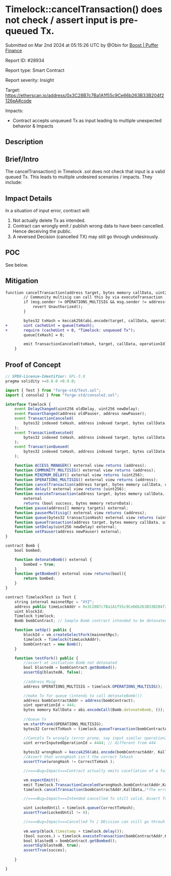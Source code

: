 
# Timelock::cancelTransaction() does not check / assert input is pre-queued Tx.

Submitted on Mar 2nd 2024 at 05:15:26 UTC by @Obin for [Boost | Puffer Finance](https://immunefi.com/bounty/pufferfinance-boost/)

Report ID: #28934

Report type: Smart Contract

Report severity: Insight

Target: https://etherscan.io/address/0x3C28B7c7Ba1A1f55c9Ce66b263B33B204f2126eA#code

Impacts:
- Contract accepts unqueued Tx as input leading to multiple unexpected behavior & Impacts

## Description
## Brief/Intro
The cancelTransaction() in Timelock .sol does not check that input is a valid queued Tx. This leads to multiple undesired scenarios / impacts. They include:

## Impact Details
In a situation of input error, contract will:
1. Not actually delete Tx as intended.
2. Contract can wrongly emit / publish wrong data to have been cancelled. Hence deceiving the public.
3. A reversed Decision (cancelled TX) may still go through undesirously.
## POC
See below.
## Mitigation
```diff
function cancelTransaction(address target, bytes memory callData, uint256 operationId) public {
        // Community multisig can call this by via executeTransaction
        if (msg.sender != OPERATIONS_MULTISIG && msg.sender != address(this)) {
            revert Unauthorized();
        }

        bytes32 txHash = keccak256(abi.encode(target, callData, operationId));
+       uint cacheUint = queue[txHash];
+       require (cacheUint > 0, "Timelock: unqueued Tx");
        queue[txHash] = 0;

        emit TransactionCanceled(txHash, target, callData, operationId);
    }
```



## Proof of Concept
```javascript
// SPDX-License-Identifier: GPL-3.0
pragma solidity >=0.8.0 <0.9.0;

import { Test } from "forge-std/Test.sol";
import { console2 } from "forge-std/console2.sol";

interface Timelock {
    event DelayChanged(uint256 oldDelay, uint256 newDelay);
    event PauserChanged(address oldPauser, address newPauser);
    event TransactionCanceled(
        bytes32 indexed txHash, address indexed target, bytes callData, uint256 indexed operationId
    );
    event TransactionExecuted(
        bytes32 indexed txHash, address indexed target, bytes callData, uint256 indexed operationId
    );
    event TransactionQueued(
        bytes32 indexed txHash, address indexed target, bytes callData, uint256 indexed operationId, uint256 lockedUntil
    );

    function ACCESS_MANAGER() external view returns (address);
    function COMMUNITY_MULTISIG() external view returns (address);
    function MINIMUM_DELAY() external view returns (uint256);
    function OPERATIONS_MULTISIG() external view returns (address);
    function cancelTransaction(address target, bytes memory callData, uint256 operationId) external;
    function delay() external view returns (uint256);
    function executeTransaction(address target, bytes memory callData, uint256 operationId)
        external
        returns (bool success, bytes memory returnData);
    function pause(address[] memory targets) external;
    function pauserMultisig() external view returns (address);
    function queue(bytes32 transactionHash) external view returns (uint256 lockedUntil);
    function queueTransaction(address target, bytes memory callData, uint256 operationId) external returns (bytes32);
    function setDelay(uint256 newDelay) external;
    function setPauser(address newPauser) external;
}

contract Bomb {
    bool bombed;

    function detonateBomb() external {
        bombed = true;
    }
    function getBombed() external view returns(bool){
        return bombed;
    }
}

contract TimelockTest is Test { 
    string internal mainnetRpc = "XYZ";
    address public timeLockAddr = 0x3C28B7c7Ba1A1f55c9Ce66b263B33B204f2126eA;
    uint blockId;
    Timelock timelock;
    Bomb bombContract; // Sample Bomb contract intended to be detonated by OPERATIONS_MULTISIG via queue and execute

    function setUp() public {
        blockId = vm.createSelectFork(mainnetRpc);
        timelock = Timelock(timeLockAddr);
        bombContract = new Bomb();
    }

    function testFork() public {
        //assert at initiation Bomb not detonated
        bool blastedA = bombContract.getBombed();
        assertEq(blastedA, false);
        
        //address Msig
        address OPERATIONS_MULTISIG = timelock.OPERATIONS_MULTISIG();

        //make Tx for queue (intends to call detonateBomb())
        address bombContractAddr = address(bombContract);
        uint operationId = 444;
        bytes memory KallData = abi.encodeCall(Bomb.detonateBomb, ());
        
        //Queue Tx
        vm.startPrank(OPERATIONS_MULTISIG);
        bytes32 CorrectTxHash = timelock.queueTransaction(bombContractAddr,KallData,operationId);

        //Cancels Tx wrongly (error prone, say input similar operationId)
        uint errorInputedOperationId = 4444; // different from 444
        
        bytes32 wrongHash = keccak256(abi.encode(bombContractAddr, KallData, errorInputedOperationId));
        //Assert that wrongHash isn't the correct Txhash
        assertTrue(wrongHash != CorrectTxHash );

        //====Bug=Impact===Contract actually emits cacellation of a false TxHash

        vm.expectEmit();
        emit Timelock.TransactionCanceled(wrongHash,bombContractAddr,KallData,errorInputedOperationId);
        timelock.cancelTransaction(bombContractAddr,KallData,/*The error*/errorInputedOperationId);

        //====Bug=Impact===Intended cancelled Tx still valid. Assert TxHash is still queued && Valid

        uint LockedUntil = timelock.queue(CorrectTxHash);
        assertTrue(LockedUntil != 0);

        //====Bug=Impact===Cancelled Tx / DEcision can still go throuh and detonate bomb 
        
        vm.warp(block.timestamp + timelock.delay());
        (bool succes,) = timelock.executeTransaction(bombContractAddr,KallData,operationId);
        bool blastedB = bombContract.getBombed();
        assertEq(blastedB, true);
        assertTrue(succes);
        
    }

}

```
